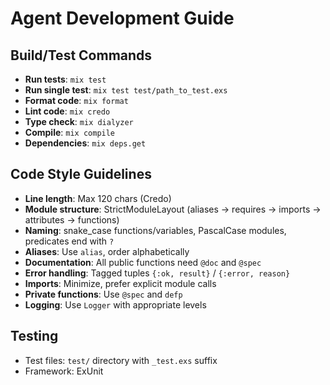 # Agent Development Guide

## Build/Test Commands
- **Run tests**: `mix test`
- **Run single test**: `mix test test/path_to_test.exs`
- **Format code**: `mix format`
- **Lint code**: `mix credo`
- **Type check**: `mix dialyzer`
- **Compile**: `mix compile`
- **Dependencies**: `mix deps.get`

## Code Style Guidelines
- **Line length**: Max 120 chars (Credo)
- **Module structure**: StrictModuleLayout (aliases → requires → imports → attributes → functions)
- **Naming**: snake_case functions/variables, PascalCase modules, predicates end with `?`
- **Aliases**: Use `alias`, order alphabetically
- **Documentation**: All public functions need `@doc` and `@spec`
- **Error handling**: Tagged tuples `{:ok, result}` / `{:error, reason}`
- **Imports**: Minimize, prefer explicit module calls
- **Private functions**: Use `@spec` and `defp`
- **Logging**: Use `Logger` with appropriate levels

## Testing
- Test files: `test/` directory with `_test.exs` suffix
- Framework: ExUnit